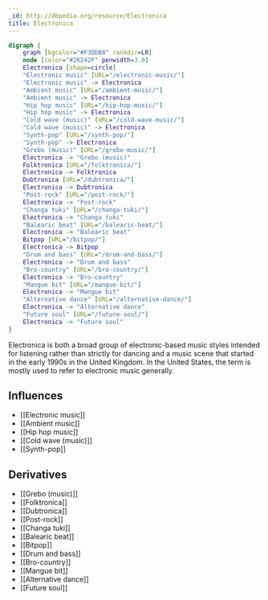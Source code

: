 ```yaml
---
_id: http://dbpedia.org/resource/Electronica
title: Electronica
---
```


```dot
digraph {
	graph [bgcolor="#F3DDB8" rankdir=LR]
	node [color="#26242F" penwidth=3.0]
	Electronica [shape=circle]
	"Electronic music" [URL="/electronic-music/"]
	"Electronic music" -> Electronica
	"Ambient music" [URL="/ambient-music/"]
	"Ambient music" -> Electronica
	"Hip hop music" [URL="/hip-hop-music/"]
	"Hip hop music" -> Electronica
	"Cold wave (music)" [URL="/cold-wave-music/"]
	"Cold wave (music)" -> Electronica
	"Synth-pop" [URL="/synth-pop/"]
	"Synth-pop" -> Electronica
	"Grebo (music)" [URL="/grebo-music/"]
	Electronica -> "Grebo (music)"
	Folktronica [URL="/folktronica/"]
	Electronica -> Folktronica
	Dubtronica [URL="/dubtronica/"]
	Electronica -> Dubtronica
	"Post-rock" [URL="/post-rock/"]
	Electronica -> "Post-rock"
	"Changa tuki" [URL="/changa-tuki/"]
	Electronica -> "Changa tuki"
	"Balearic beat" [URL="/balearic-beat/"]
	Electronica -> "Balearic beat"
	Bitpop [URL="/bitpop/"]
	Electronica -> Bitpop
	"Drum and bass" [URL="/drum-and-bass/"]
	Electronica -> "Drum and bass"
	"Bro-country" [URL="/bro-country/"]
	Electronica -> "Bro-country"
	"Mangue bit" [URL="/mangue-bit/"]
	Electronica -> "Mangue bit"
	"Alternative dance" [URL="/alternative-dance/"]
	Electronica -> "Alternative dance"
	"Future soul" [URL="/future-soul/"]
	Electronica -> "Future soul"
}
```

Electronica is both a broad group of electronic-based music styles intended for listening rather than strictly for dancing and a music scene that started in the early 1990s in the United Kingdom. In the United States, the term is mostly used to refer to electronic music generally.

## Influences
- [[Electronic music]]
- [[Ambient music]]
- [[Hip hop music]]
- [[Cold wave (music)]]
- [[Synth-pop]]

## Derivatives
- [[Grebo (music)]]
- [[Folktronica]]
- [[Dubtronica]]
- [[Post-rock]]
- [[Changa tuki]]
- [[Balearic beat]]
- [[Bitpop]]
- [[Drum and bass]]
- [[Bro-country]]
- [[Mangue bit]]
- [[Alternative dance]]
- [[Future soul]]
